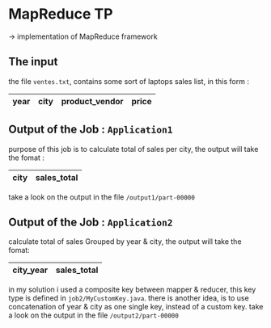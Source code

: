 # MapReduce TP

-> implementation of MapReduce framework




## The input 


the file `ventes.txt`, contains some sort of laptops sales list, in this form :

| year | city | product_vendor | price | 
| ---- | ---- | -------------- | ----- |




## Output of the Job : `Application1`


purpose of this job is to calculate total of sales per city, the output will take the fomat :

| city | sales_total |
| ---- | ----------- |

take a look on the output in the file `/output1/part-00000` 




## Output of the Job : `Application2`


calculate total of sales Grouped by year & city, the output will take the fomat:

| city_year | sales_total |
| ---- | ----------- |

in my solution i used a composite key between mapper & reducer, this key type is defined in `job2/MyCustomKey.java`.
there is another idea, is to use concatenation of year & city as one single key, instead of a custom key.
take a look on the output in the file `/output2/part-00000`

